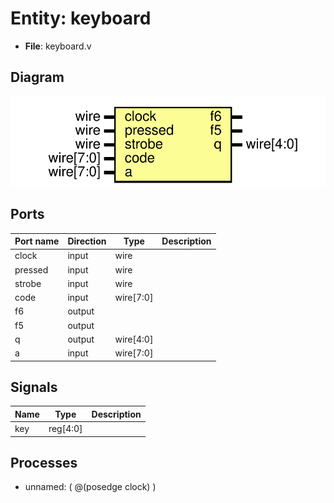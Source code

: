 # Entity: keyboard

- **File**: keyboard.v
## Diagram

![Diagram](keyboard.svg "Diagram")
## Ports

| Port name | Direction | Type      | Description |
| --------- | --------- | --------- | ----------- |
| clock     | input     | wire      |             |
| pressed   | input     | wire      |             |
| strobe    | input     | wire      |             |
| code      | input     | wire[7:0] |             |
| f6        | output    |           |             |
| f5        | output    |           |             |
| q         | output    | wire[4:0] |             |
| a         | input     | wire[7:0] |             |
## Signals

| Name | Type     | Description |
| ---- | -------- | ----------- |
| key  | reg[4:0] |             |
## Processes
- unnamed: ( @(posedge clock) )
